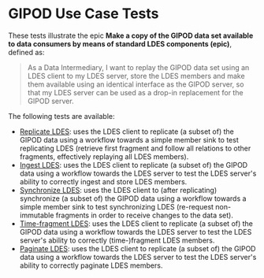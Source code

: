 # GIPOD Use Case Tests
These tests illustrate the epic **Make a copy of the GIPOD data set available to data consumers by means of standard LDES components (epic)**, defined as:

> As a Data Intermediary, I want to replay the GIPOD data set using an LDES client to my LDES server, store the LDES members and make them available using an identical interface as the GIPOD server, so that my LDES server can be used as a drop-in replacement for the GIPOD server.

The following tests are available:
* [Replicate LDES](./1.replicate-ldes/README.md): uses the LDES client to replicate (a subset of) the GIPOD data using a workflow towards a simple member sink to test replicating LDES (retrieve first fragment and follow all relations to other fragments, effectively replaying all LDES members).
* [Ingest LDES](./2.ingest-ldes/README.md): uses the LDES client to replicate (a subset of) the GIPOD data using a workflow towards the LDES server to test the LDES server's ability to correctly ingest and store LDES members.
* [Synchronize LDES](./3.synchronize-ldes/README.md): uses the LDES client to (after replicating) synchronize (a subset of) the GIPOD data using a workflow towards a simple member sink to test synchronizing LDES (re-request non-immutable fragments in order to receive changes to the data set).
* [Time-fragment LDES](./4.time-fragment-ldes/README.md): uses the LDES client to replicate (a subset of) the GIPOD data using a workflow towards the LDES server to test the LDES server's ability to correctly (time-)fragment LDES members.
* [Paginate LDES](./5.paginate-ldes/README.md): uses the LDES client to replicate (a subset of) the GIPOD data using a workflow towards the LDES server to test the LDES server's ability to correctly paginate LDES members.
